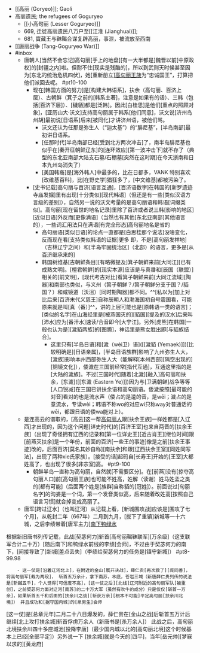 - [[高丽 (Goryeo)]]; Gaoli
- 高丽遗民; the refugees of Goguryeo
    - [[小高句丽 (Lesser Goguryeo)]]
    - 669, 迁徙高丽遗民八万户至[[江淮 (Jianghuai)]];
    - 681, 寶藏王与靺鞨合谋复辟高丽，事泄，被流放至西南
- [[唐丽战争 (Tang-Goguryeo War)]]
- #inbox
    - 唐朝人[当然不会忘记]高句丽[手上的地盘][有一大半都是]魏晋以前[中原政权]的[封疆之内]啦。但耐不住[现实是残酷的]，所以到武则天时候甚至因为[东北的统治危机四伏]，她[重新册立][高句丽王族](https://www.zhihu.com/pin/1362706066665451520)为“忠诚国王”，打算把他们派回去呢。 #pt10-100
        - 现在[韩国方面的努力]是[构建大韩语系]，扶余（高句丽、百济上层）、古朝鲜（箕子之前的[韩系土著]，注意是如果有的话）、三韩（包括[百济下层]）、[穢貊]都是[泛韩]。因此[白桂思]是他们[重点的照顾对象]，[亚历山大·沃文]支持高句丽属于韩系[他们同意]，沃文说[济州岛州胡]最初说[日语系]后来[被同化]才讲济州语，被他们骂。
            - 沃文还认为任那是弥生人（“迦太基”）的“腓尼基”，[半岛南部]最初讲日语系。
            - [任那时代]半岛南部已经[受到北方两次冲击]了，南半岛腓尼基也似乎在[秦开征朝鲜辽东]的[连环效应][第一波冲击下]就不存了（典型的东北亚南部大陆支石墓/石棚墓[突然在这时期]在今天浙南和日本九州岛消失了）
            - [美国韩裔]是[海外韩人]中最多的，比在日都多，VANK 特别喜欢[改维基百科]，比[在野史学]猖狂多了，[中文维基]都被污染了。
        - [史书记载]高句丽与百济[语言互通]，[百济语数字]在韩国的[新罗遗迹寺庙发掘]里有出现[十分类似][现代韩语]（但还是有一些[类似汉语方言级的差别]），自然另一说的沃文考量的是高句丽语和韩语[词缀类似]。高句丽[现在留世的地名记录]里除了百济或者说三韩[影响的地区][近似日语]外反而[更像满语]（当然也有其他[东北亚南部]其他语言的），一些词汇用法只在满语[有完全形态]高句丽地名是省的
            - 高句丽语[类似日语]的论点一直都是[白思桂那个说法]没啥变化，反而现在看[支持类似韩语的证据]更多
即，不是[高句丽发祥地]（吉林辽宁之间）和[半岛牢固统治区]（北部）的语言，更多是[从百济继承来的]
            - 韩国树维基[古朝鲜条目][有略微提及]箕子朝鲜来前[大同江][已有成熟文明]。[檀君朝鲜]的[现实本源]应该是与真番和[辰国（联盟）]相关的[前文明]，[现代考古对比]看箕子朝鲜来前[大同江流域][陶器]和南部也类似，与义州（箕子朝鲜？/箕子朝鲜分支于国？/貊国？）和咸镜道（沃沮）[同时期陶器]都不同。^^[私以为]加上对比后来[百济末代义慈王]自称辰朝人和渤海国初自号震国看，可能原来就是叫[真（番）]^^，讲的上层可能也是[原韩语一类的语言]；[类似的名字]在山海经里是[被燕国灭的][貊国][提及的汉水]后来叫[沛水]应为[番汗水]速读/合音即今[大宁江]。另外[虎熊]在韩国[一般也认为是][濊貊两族]的[图腾]，神话里是熊女胜出即[与貊族结合]。
                - 这里只有[半岛日语]和[濊（wèi卫）语]([[濊貊 (Yemaek)]])[比较明确是][日语亲属]，[半岛日语族群]影响了九州弥生人大，[濊族]影响本州西部弥生人大（能解释[本州西部][隔空出现的][铜镜文化]），倭濊在三国前经常[指代互通]，互通这里指的是[大陆的濊族]。不过[三国时代]随着[北濊][融入]高句丽和扶余，[东濊]([[东濊 (Eastern Ye)]])因为与[卫满朝鲜]战争等等[人口锐减]在三国已讲扶余语和高句丽语。倭濊按照[最可能的对音]看对的也是流水声（倭占的是逶的音，是wēi；濊占的是意流水，专读wèi；韩语不称wo的对应wi只称way对普通话的wēi，都跟日语的倭wa能对上）。
    - 是连高云的谱取的，[高云]这一帮[高句丽人](https://www.zhihu.com/pin/1371784505821384704)跟[扶余王族]一样姓都是[入辽西]才出现的，因为这个问题[详史时代]的[百济王室]也来自两晋的[扶余王族]（出现了奇怪拥有辽西的记录和[第一位详史王][近古肖王][继位时间]跟[前燕灭扶余]是一个年份，前面的百济[一些王的事迹]像是之前[扶余王事迹]改的，后面百济[莫名其妙自称][南扶余]和跟[辽西扶余王室][同姓同写法]，出现了两种xie氏家族）。[接受的话]起码自[长寿王]开始的[王室]大都姓高了，也出现了很多[非宗室]高。 #pt9-100
        - 朝鲜半岛一直称为高句丽，自然就[不需要区分]。在[前燕]没有[掠夺高句丽人口]前[高句丽王族]也可能不姓高，姓解（读谢）姓马姓孟之类的[都有可能]（后面两个姓是[族群]自称貊的[冠姓]）。前面说过[句丽名字]的沟娄是一个词，第一个发音类似高，后来随着改姓高[按照自己语言习惯]就合掉变成高丽了。
    - 唐军[跨过辽水]（也叫辽河）从记载上看，[新城围攻战]应该是[围攻了七个月]，从乾封二年（667年）二月到九月，[拔下了重镇]新城等一十六城，之后李绩带着[唐军主力][南下鸭绿水](https://www.zhihu.com/question/503227152/answer/2255208265)

根据新旧唐书列传记载，此战[契苾何力]斩首[高句丽鞨靺联军][万余级]（这支联军合计二十万）[随后南下]和鸭绿水前线的李绩[会师]，不过由于契苾何力的南下，[间接导致了]新城[差点丢失]（李绩给契苾何力的任务是[镇守新城]） #pt8-99.98


        - 这一仗是[沿着辽河北上]，在附近的金山[展开决战]，薛仁贵[再次救了][庞同善]，将高句丽军[截为两段]， 斩首五万余计，拿下南苏，木底，苍岩三城（新唐薛仁贵列传的说法是[斩馘五千]，个人觉得[可信度不高]，[这一仗之后][北线]辽河附近的高句丽军队[被重创]，之前契苾何力面对辽河[南苏]的二十万大军（虽然有吹牛的成分）只是仅仅[斩首一万余]，如果斩首五千和后面的[扶余川之战][斩获万余][根本不可能]平定高句丽[扶余川北境]） 并且成功和[据守国内城]的[泉男生]会师

[这一仗]是[总章元年]二月二十八日爆发的，薛仁贵在[金山之战]后斩首五万计后继续[北上攻打扶余城]斩首俘虏万余人（新唐书是[杀万余人]） 此战之后，高句丽北境扶余川四十多座城池[投降李唐]（最少国内城以北的[高句丽北境]这个时候基本上已经[全部平定]）另外说一下 [扶余城]就是今天的[四平]，当年[岳元帅][梦寐以求的][黄龙府]
